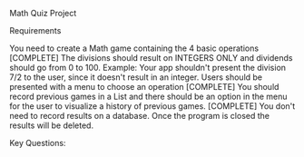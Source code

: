 Math Quiz Project

Requirements

You need to create a Math game containing the 4 basic operations [COMPLETE]
The divisions should result on INTEGERS ONLY and dividends should go from 0 to 100. Example: Your app shouldn't present the division 7/2 to the user, since it doesn't result in an integer.
Users should be presented with a menu to choose an operation [COMPLETE]
You should record previous games in a List and there should be an option in the menu for the user to visualize a history of previous games. [COMPLETE]
You don't need to record results on a database. Once the program is closed the results will be deleted.





Key Questions:

